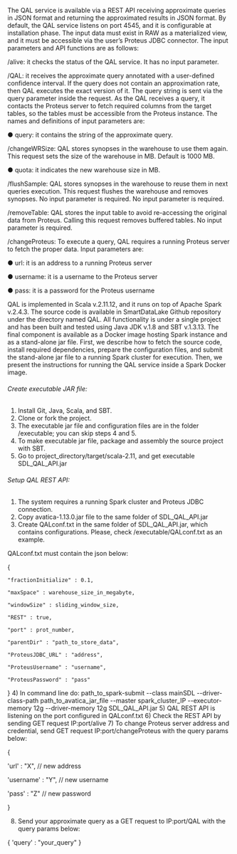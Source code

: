 The QAL service is available via a REST API receiving approximate queries in JSON format and returning the approximated results in JSON format. By default, the QAL service listens on port 4545, and it is configurable at installation phase. The input data must exist in RAW as a materialized view, and it must be accessible via the user’s Proteus JDBC connector. The input parameters and API functions are as follows:

/alive: it checks the status of the QAL service. It has no input parameter.

/QAL: it receives the approximate query annotated with a user-defined confidence interval. If the query does not contain an approximation rate, then QAL executes the exact version of it. The query string is sent via the query parameter inside the request. As the QAL receives a query, it contacts the Proteus server to fetch required columns from the target tables, so the tables must be accessible from the Proteus instance. The names and definitions of input parameters are: 

   ● query: it contains the string of the approximate query.

/changeWRSize: QAL stores synopses in the warehouse to use them again. This request sets the size of the warehouse in MB. Default is 1000 MB.

   ● quota: it indicates the new warehouse size in MB.

/flushSample: QAL stores synopses in the warehouse to reuse them in next queries execution. This request flushes the warehouse and removes synopses. No input parameter is required. No input parameter is required.

/removeTable: QAL stores the input table to avoid re-accessing the original data from Proteus. Calling this request removes buffered tables. No input parameter is required.

/changeProteus: To execute a query, QAL requires a running Proteus server to fetch the proper data. Input parameters are:

   ● url: it is an address to a running Proteus server
   
   ● username: it is a username to the Proteus server

   ● pass: it is a password for the Proteus username
   
QAL is implemented in Scala v.2.11.12, and it runs on top of Apache Spark v.2.4.3. The source code is available in SmartDataLake Github repository under the directory named QAL. All functionality is under a single project and has been built and tested using Java JDK v.1.8 and SBT v.1.3.13. The final component is available as a Docker image hosting Spark instance and as a stand-alone jar file. First, we describe how to fetch the source code, install required dependencies, prepare the configuration files, and submit the stand-alone jar file to a running Spark cluster for execution. Then, we present the instructions for running the QAL service inside a Spark Docker image.

###### Create executable JAR file:

1) Install Git, Java, Scala, and SBT.
2) Clone or fork the project.
3) The executable jar file and configuration files are in the folder /executable; you can skip steps 4 and 5.
4) To make executable jar file, package and assembly the source project with SBT.
5) Go to project_directory/target/scala-2.11, and get executable SDL_QAL_API.jar



###### Setup QAL REST API:

1) The system requires a running Spark cluster and Proteus JDBC connection. 
2) Copy avatica-1.13.0.jar file to the same folder of SDL_QAL_API.jar
3) Create QALconf.txt in the same folder of SDL_QAL_API.jar, which contains configurations. Please, check
   /executable/QALconf.txt as an example.

QALconf.txt must contain the json below:

{

    "fractionInitialize" : 0.1,

    "maxSpace" : warehouse_size_in_megabyte,

    "windowSize" : sliding_window_size,

    "REST" : true,

    "port" : prot_number,

    "parentDir" : "path_to_store_data",

    "ProteusJDBC_URL" : "address",

    "ProteusUsername" : "username",

    "ProteusPassword" : "pass"
}
4) In command line do: path_to_spark-submit --class mainSDL --driver-class-path path_to_avatica_jar_file --master spark_cluster_IP --executor-memory 12g --driver-memory 12g SDL_QAL_API.jar
5) QAL REST API is listening on the port configured in QALconf.txt
6) Check the REST API by sending GET request IP:port/alive
7) To change Proteus server address and credential, send GET request IP:port/changeProteus with the query params below:

{

'url' : "X", // new address

'username' : "Y", // new username

'pass' : "Z"    // new password

}

8) Send your approximate query as a GET request to IP:port/QAL with the query params below:

{
'query' : "your_query" 
}


